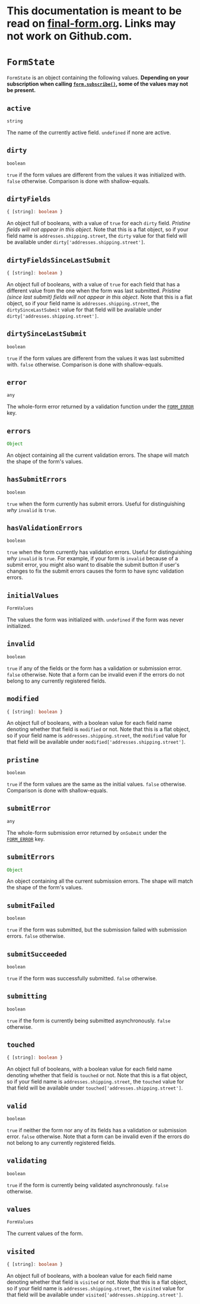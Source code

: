 # This documentation is meant to be read on [final-form.org](https://final-form.org/docs/final-form/types/FormState). Links may not work on Github.com.

# `FormState`

`FormState` is an object containing the following values. **Depending on your subscription when calling [`form.subscribe()`](FormApi#subscribe), some of the values may not be present.**

## `active`

```ts
string
```

The name of the currently active field. `undefined` if none are active.

## `dirty`

```ts
boolean
```

`true` if the form values are different from the values it was initialized with. `false` otherwise. Comparison is done with shallow-equals.

## `dirtyFields`

```ts
{ [string]: boolean }
```

An object full of booleans, with a value of `true` for each `dirty` field. _Pristine fields will not appear in this object_. Note that this is a flat object, so if your field name is `addresses.shipping.street`, the `dirty` value for that field will be available under `dirty['addresses.shipping.street']`.

## `dirtyFieldsSinceLastSubmit`

```ts
{ [string]: boolean }
```

An object full of booleans, with a value of `true` for each field that has a different value from the one when the form was last submitted. _Pristine (since last submit) fields will not appear in this object_. Note that this is a flat object, so if your field name is `addresses.shipping.street`, the `dirtySinceLastSubmit` value for that field will be available under `dirty['addresses.shipping.street']`.

## `dirtySinceLastSubmit`

```ts
boolean
```

`true` if the form values are different from the values it was last submitted with. `false` otherwise. Comparison is done with shallow-equals.

## `error`

```ts
any
```

The whole-form error returned by a validation function under the [`FORM_ERROR`](../api#form_error) key.

## `errors`

```ts
Object
```

An object containing all the current validation errors. The shape will match the
shape of the form's values.

## `hasSubmitErrors`

```ts
boolean
```

`true` when the form currently has submit errors. Useful for distinguishing _why_ `invalid` is `true`.

## `hasValidationErrors`

```ts
boolean
```

`true` when the form currently has validation errors. Useful for distinguishing _why_ `invalid` is `true`. For example, if your form is `invalid` because of a submit error, you might also want to disable the submit button if user's changes to fix the submit errors causes the form to have sync validation errors.

## `initialValues`

```ts
FormValues
```

The values the form was initialized with. `undefined` if the form was never
initialized.

## `invalid`

```ts
boolean
```

`true` if any of the fields or the form has a validation or submission error.
`false` otherwise. Note that a form can be invalid even if the errors do not
belong to any currently registered fields.

## `modified`

```ts
{ [string]: boolean }
```

An object full of booleans, with a boolean value for each field name denoting whether that field is `modified` or not. Note that this is a flat object, so if your field name is `addresses.shipping.street`, the `modified` value for that field will be available under `modified['addresses.shipping.street']`.

## `pristine`

```ts
boolean
```

`true` if the form values are the same as the initial values. `false` otherwise.
Comparison is done with shallow-equals.

## `submitError`

```ts
any
```

The whole-form submission error returned by `onSubmit` under the [`FORM_ERROR`](../api#form_error) key.

## `submitErrors`

```ts
Object
```

An object containing all the current submission errors. The shape will match the
shape of the form's values.

## `submitFailed`

```ts
boolean
```

`true` if the form was submitted, but the submission failed with submission
errors. `false` otherwise.

## `submitSucceeded`

```ts
boolean
```

`true` if the form was successfully submitted. `false` otherwise.

## `submitting`

```ts
boolean
```

`true` if the form is currently being submitted asynchronously. `false`
otherwise.

## `touched`

```ts
{ [string]: boolean }
```

An object full of booleans, with a boolean value for each field name denoting whether that field is `touched` or not. Note that this is a flat object, so if your field name is `addresses.shipping.street`, the `touched` value for that field will be available under `touched['addresses.shipping.street']`.

## `valid`

```ts
boolean
```

`true` if neither the form nor any of its fields has a validation or submission
error. `false` otherwise. Note that a form can be invalid even if the errors do
not belong to any currently registered fields.

## `validating`

```ts
boolean
```

`true` if the form is currently being validated asynchronously. `false`
otherwise.

## `values`

```ts
FormValues
```

The current values of the form.

## `visited`

```ts
{ [string]: boolean }
```

An object full of booleans, with a boolean value for each field name denoting whether that field is `visited` or not. Note that this is a flat object, so if your field name is `addresses.shipping.street`, the `visited` value for that field will be available under `visited['addresses.shipping.street']`.
